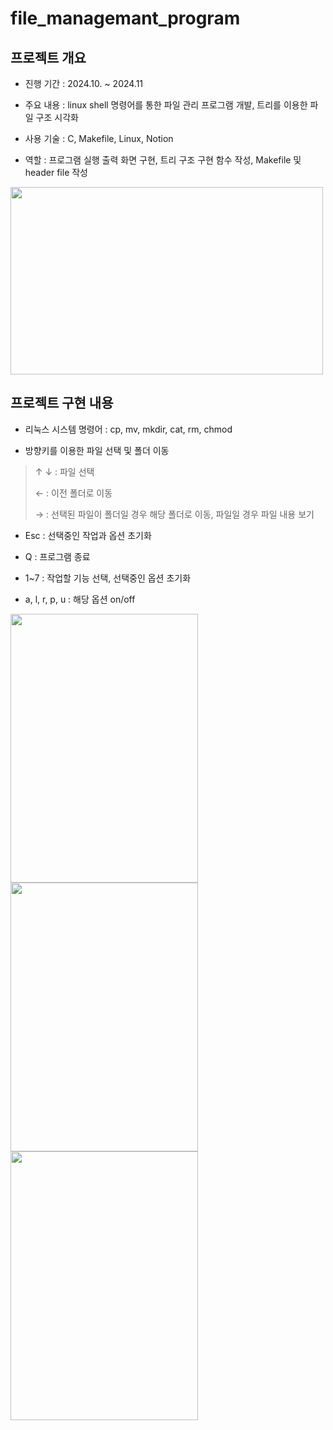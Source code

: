 # file_managemant_program
 
## 프로젝트 개요

- 진행 기간 : 2024.10. ~ 2024.11

- 주요 내용 : linux shell 명령어를 통한 파일 관리 프로그램 개발, 트리를 이용한 파일 구조 시각화

- 사용 기술 : C, Makefile, Linux, Notion

- 역할 : 프로그램 실행 출력 화면 구현, 트리 구조 구현 함수 작성, Makefile 및 header file 작성

<img src="https://github.com/user-attachments/assets/c1a3b1dd-425a-4383-bdd7-eab5520ff452" width="500" height="300"/>


## 프로젝트 구현 내용

- 리눅스 시스템 명령어 : cp, mv, mkdir, cat, rm, chmod

- 방향키를 이용한 파일 선택 및 폴더 이동
> ↑ ↓ : 파일 선택
>
> ← : 이전 폴더로 이동
>
> → : 선택된 파일이 폴더일 경우 해당 폴더로 이동, 파일일 경우 파일 내용 보기

- Esc : 선택중인 작업과 옵션 초기화

- Q : 프로그램 종료

- 1~7 : 작업할 기능 선택, 선택중인 옵션 초기화

- a, l, r, p, u : 해당 옵션 on/off

<img src="https://github.com/user-attachments/assets/169dfbf9-1dfd-4b88-a82a-b3b6d866c621" width="300" height="430"/>
<img src="https://github.com/user-attachments/assets/f2802820-4d0d-4b02-9bdd-2e221acd52ea" width="300" height="430"/>
<img src="https://github.com/user-attachments/assets/d76481b4-9328-4e8a-a0a4-dc19627dcd49" width="300" height="430"/>

